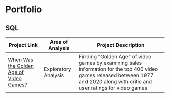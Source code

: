 # Portfolio
## SQL

| Project Link | Area of Analysis | Project Description | 
|---|---|---|
|[When Was the Golden Age of Video Games?](https://github.com/AmadouDiene/Project_Solutions/blob/main/When%20Was%20the%20Golden%20Age%20of%20Video%20Games%3F/notebook.ipynb)| Exploratory Analysis | Finding "Golden Age" of video games by examining sales information for the top 400 video games released between 1977 and 2020 along with critic and user ratings for video games |
